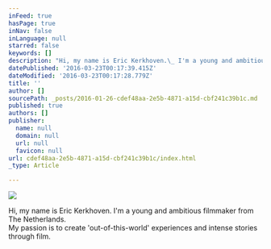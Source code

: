 ```yaml
---
inFeed: true
hasPage: true
inNav: false
inLanguage: null
starred: false
keywords: []
description: "Hi, my name is Eric Kerkhoven.\_ I'm a young and ambitious filmmaker from The Netherlands.My passion is to create 'out-of-this-world' experiences and intense stories through film."
datePublished: '2016-03-23T00:17:39.415Z'
dateModified: '2016-03-23T00:17:28.779Z'
title: ''
author: []
sourcePath: _posts/2016-01-26-cdef48aa-2e5b-4871-a15d-cbf241c39b1c.md
published: true
authors: []
publisher:
  name: null
  domain: null
  url: null
  favicon: null
url: cdef48aa-2e5b-4871-a15d-cbf241c39b1c/index.html
_type: Article

---
```

![](https://the-grid-user-content.s3-us-west-2.amazonaws.com/4a1b76b9-fde1-4d26-a935-ade43f55b969.jpg)

Hi, my name is Eric Kerkhoven.  I'm a young and ambitious filmmaker from The Netherlands.  
My passion is to create 'out-of-this-world' experiences and intense stories through film.